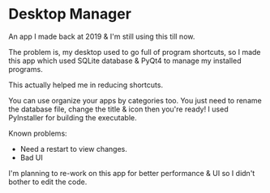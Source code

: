 # Desktop Manager

An app I made back at 2019 & I'm still using this till now.

The problem is, my desktop used to go full of program shortcuts, so I made this app which used SQLite database & PyQt4 to manage my installed programs.

This actually helped me in reducing shortcuts.

You can use organize your apps by categories too. You just need to rename the database file, change the title & icon then you're ready! I used PyInstaller for building the executable.

Known problems:
* Need a restart to view changes.
* Bad UI

I'm planning to re-work on this app for better performance & UI so I didn't bother to edit the code.
